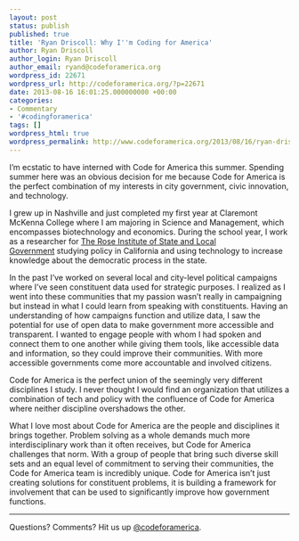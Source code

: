 ```yaml
---
layout: post
status: publish
published: true
title: 'Ryan Driscoll: Why I''m Coding for America'
author: Ryan Driscoll
author_login: Ryan Driscoll
author_email: ryand@codeforamerica.org
wordpress_id: 22671
wordpress_url: http://codeforamerica.org/?p=22671
date: 2013-08-16 16:01:25.000000000 +00:00
categories:
- Commentary
- '#codingforamerica'
tags: []
wordpress_html: true
wordpress_permalink: http://www.codeforamerica.org/2013/08/16/ryan-driscoll-why-im-coding-for-america/
---
```


<p>I’m ecstatic to have interned with Code for America this summer. Spending summer here was an obvious decision for me because Code for America is the perfect combination of my interests in city government, civic innovation, and technology.</p>
<p>I grew up in Nashville and just completed my first year at Claremont McKenna College where I am majoring in Science and Management, which encompasses biotechnology and economics. During the school year, I work as a researcher for <a href="http://roseinstitute.org/">The Rose Institute of State and Local Government</a> studying policy in California and using technology to increase knowledge about the democratic process in the state.</p>
<p>In the past I’ve worked on several local and city-level political campaigns where I’ve seen constituent data used for strategic purposes. I realized as I went into these communities that my passion wasn’t really in campaigning but instead in what I could learn from speaking with constituents. Having an understanding of how campaigns function and utilize data, I saw the potential for use of open data to make government more accessible and transparent. I wanted to engage people with whom I had spoken and connect them to one another while giving them tools, like accessible data and information, so they could improve their communities. With more accessible governments come more accountable and involved citizens.</p>
<p>Code for America is the perfect union of the seemingly very different disciplines I study. I never thought I would find an organization that utilizes a combination of tech and policy with the confluence of Code for America where neither discipline overshadows the other.</p>
<p>What I love most about Code for America are the people and disciplines it brings together. Problem solving as a whole demands much more interdisciplinary work than it often receives, but Code for America challenges that norm. With a group of people that bring such diverse skill sets and an equal level of commitment to serving their communities, the Code for America team is incredibly unique. Code for America isn’t just creating solutions for constituent problems, it is building a framework for involvement that can be used to significantly improve how government functions.</p>
<hr/>
<p>Questions? Comments? Hit us up <a href="http://twitter.com/codeforamerica" target="_blank">@codeforamerica</a>.</p>
